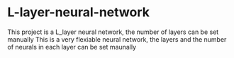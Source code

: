 # L-layer-neural-network
This project is a L_layer neural network, the number of layers can be set manually 
This is a very flexiable neural network, the layers and the number of neurals in each layer can be set maunally

